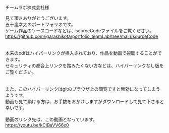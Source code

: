 チームラボ株式会社様

見て頂きありがとうございます。<br>
五十嵐幸太のポートフォリオです。<br>
ゲーム作品のソースコードなどは、sourceCodeファイルをご覧ください。<br>
https://github.com/igarashikota/portfolio_teamLab/tree/main/sourceCode <br>
<br>
<br>
本来のpdfはハイパーリンクが挿入されており、作品を動画で視聴することができます。<br>
セキュリティの都合上リンクを踏みたくない方などは、ハイパーリンクなし版をご覧ください。<br>
<br>
<br>
また、このハイパーリンクはgitのブラウザ上の閲覧ですと無効になってしまうようです。<br>
動画も見て頂ける方は、お手数をおかけしますがダウンロードして見て下さると幸いです。<br>
<br>
動画のリンク先は、この動画となっています。<br>
https://youtu.be/kCIBaVV66x0 <br>
